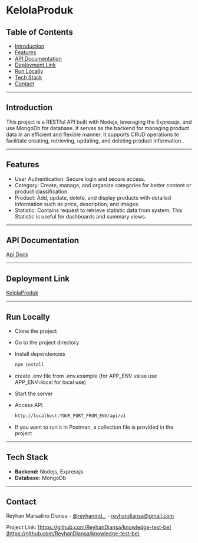 # KelolaProduk

## Table of Contents
- [Introduction](#introduction)
- [Features](#features)
- [API Documentation](#api-documentation)
- [Deployment Link](#deployment-link)
- [Run Locally](#run-locally)
- [Tech Stack](#tech-stack)
- [Contact](#contact)

---

## Introduction
This project is a RESTful API built with Nodejs, leveraging the  Expressjs, and use MongoDb for database. It serves as the backend for managing product data in an efficient and flexible manner. It supports CRUD operations to facilitate creating, retrieving, updating, and deleting product information..


---

## Features
- User Authentication: Secure login and secure access.
- Category: Create, manage, and organize categories for better content or product classification.
- Product: Add, update, delete, and display products with detailed information such as price, description, and images.
- Statistic: Contains request to retrieve statistic data from system. This Statistic is useful for dashboards and summary views.


---

## API Documentation
[Api Docs](https://documenter.getpostman.com/view/24047637/2sAYHxojBg)

---

## Deployment Link
[KelolaProduk](https://knowledge-test-be.vercel.app/api/v1)

---

## Run Locally

- Clone the project

- Go to the project directory

- Install dependencies
  ```bash
  npm install
  ```

- create .env file from .env.example (for APP_ENV value use APP_ENV=local for local use)

- Start the server

- Access API
  ```bash
  http://localhost:YOUR_PORT_FROM_ENV/api/v1
  ```
- If you want to run it in Postman, a collection file is provided in the project

---

## Tech Stack
- **Backend:** Nodejs, Expressjs
- **Database:**  MongoDb 

---
## Contact

Reyhan Marsalino Diansa - [@reyhanmd._](https://instagram.com/reyhanmd._) - reyhandiansa@gmail.com

Project Link: [https://github.com/ReyhanDiansa/knowledge-test-be](https://github.com/ReyhanDiansa/knowledge-test-be)
